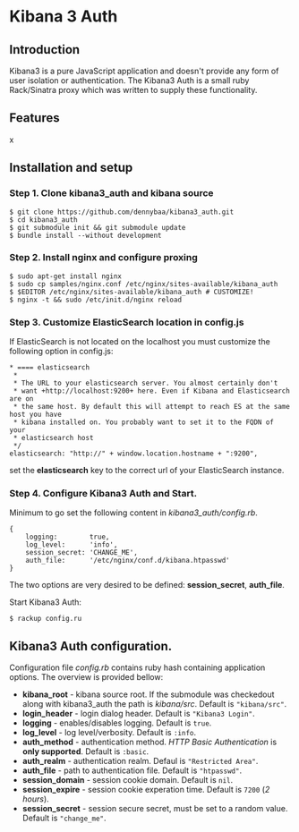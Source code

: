 # Kibana 3 Auth
## Introduction

Kibana3 is a pure JavaScript application and doesn't provide any form of user isolation or authentication. The Kibana3 Auth is a small ruby Rack/Sinatra proxy which was written to supply these functionality.

## Features

x

## Installation and setup

### Step 1. Clone kibana3_auth and kibana source

    $ git clone https://github.com/dennybaa/kibana3_auth.git
    $ cd kibana3_auth
    $ git submodule init && git submodule update
    $ bundle install --without development

### Step 2. Install nginx and configure proxing

    $ sudo apt-get install nginx
    $ sudo cp samples/nginx.conf /etc/nginx/sites-available/kibana_auth
    $ $EDITOR /etc/nginx/sites-available/kibana_auth # CUSTOMIZE!
    $ nginx -t && sudo /etc/init.d/nginx reload

### Step 3. Customize ElasticSearch location in config.js

If ElasticSearch is not located on the localhost you must customize the following option in config.js:

    * ==== elasticsearch
     *
     * The URL to your elasticsearch server. You almost certainly don't
     * want +http://localhost:9200+ here. Even if Kibana and Elasticsearch are on
     * the same host. By default this will attempt to reach ES at the same host you have
     * kibana installed on. You probably want to set it to the FQDN of your
     * elasticsearch host
     */
    elasticsearch: "http://" + window.location.hostname + ":9200",

set the **elasticsearch** key to the correct url of your ElasticSearch instance.

### Step 4. Configure Kibana3 Auth and Start.

Minimum to go set the following content in *kibana3_auth/config.rb*.

    {
        logging:        true,
        log_level:      'info',
        session_secret: 'CHANGE_ME',
        auth_file:      '/etc/nginx/conf.d/kibana.htpasswd'
    }

The two options are very desired to be defined: **session_secret**, **auth_file**.

Start Kibana3 Auth:

    $ rackup config.ru


## Kibana3 Auth configuration.

Configuration file *config.rb* contains ruby hash containing application options. The overview is provided bellow:

 * __kibana_root__      -   kibana source root. If the submodule was checkedout along with kibana3_auth the path is *kibana/src*. Default is `"kibana/src"`.
 * __login_header__     -   login dialog header. Default is `"Kibana3 Login"`.
 * __logging__          -   enables/disables logging. Default is `true`.
 * __log_level__        -   log level/verbosity. Default is `:info`.
 * __auth_method__      -   authentication method. *HTTP Basic Authentication* is **only supported**. Default is `:basic`.
 * __auth_realm__       -   authentication realm. Defaul is `"Restricted Area"`.
 * __auth_file__        -   path to authentication file. Default is `"htpasswd"`.
 * __session_domain__   -   session cookie domain. Default is `nil`.
 * __session_expire__   -   session cookie experation time. Default is `7200` (*2 hours*).
 * __session_secret__   -   session secure secret, must be set to a random value. Default is `"change_me"`.
